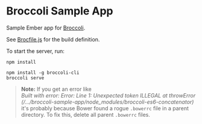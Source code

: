 # Broccoli Sample App

Sample Ember app for [Broccoli](https://github.com/joliss/broccoli).

See [Brocfile.js](/Brocfile.js) for the build definition.

To start the server, run:

```
npm install

npm install -g broccoli-cli
broccoli serve
```

> **Note:** If you get an error like   
>     _Built with error: Error: Line 1: Unexpected token ILLEGAL at throwError_
>     _(/.../broccoli-sample-app/node_modules/broccoli-es6-concatenator)_   
> it's probably because Bower found a rogue `.bowerrc` file in a parent directory. To fix this, delete all parent `.bowerrc` files.
